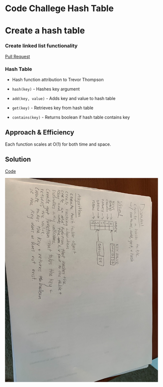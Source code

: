 # Code Challege Hash Table

# Create a hash table

### Create linked list functionality 

[Pull Request](https://github.com/david-vloedman-401-advanced-javascript/data-structures-and-algorithms/pull/24)

### Hash Table

* Hash function attribution to Trevor Thompson

* `hash(key)` - Hashes key argument
* `add(key, value)` - Adds key and value to hash table
* `get(key)` - Retrieves key from hash table
* `contains(key)` - Returns boolean if hash table contains key

## Approach & Efficiency

Each function scales at O(1) for both time and space.

## Solution

[Code](./hash-table.js)

![](./assets/hashtable.jpg)

